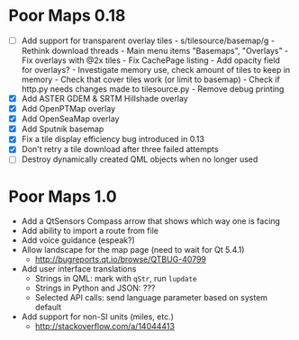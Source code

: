 Poor Maps 0.18
==============

 * [ ] Add support for transparent overlay tiles
       - s/tilesource/basemap/g
       - Rethink download threads
       - Main menu items "Basemaps", "Overlays"
       - Fix overlays with @2x tiles
       - Fix CachePage listing
       - Add opacity field for overlays?
       - Investigate memory use, check amount of tiles to keep in memory
       - Check that cover tiles work (or limit to basemap)
       - Check if http.py needs changes made to tilesource.py
       - Remove debug printing
 * [X] Add ASTER GDEM & SRTM Hillshade overlay
 * [X] Add OpenPTMap overlay
 * [X] Add OpenSeaMap overlay
 * [X] Add Sputnik basemap
 * [X] Fix a tile display efficiency bug introduced in 0.13
 * [X] Don't retry a tile download after three failed attempts
 * [ ] Destroy dynamically created QML objects when no longer used

Poor Maps 1.0
=============

 * Add a QtSensors Compass arrow that shows which way one is facing
 * Add ability to import a route from file
 * Add voice guidance (espeak?)
 * Allow landscape for the map page (need to wait for Qt 5.4.1)
   - <http://bugreports.qt.io/browse/QTBUG-40799>
 * Add user interface translations
   - Strings in QML: mark with `qStr`, run `lupdate`
   - Strings in Python and JSON: ???
   - Selected API calls: send language parameter based on system default
 * Add support for non-SI units (miles, etc.)
   - <http://stackoverflow.com/a/14044413>

